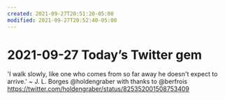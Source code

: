 ```yaml
---
created: 2021-09-27T20:51:20-05:00
modified: 2021-09-27T20:52:40-05:00
---
```


# 2021-09-27 Today’s Twitter gem

'I walk slowly, like one who comes from so far away he doesn't expect to arrive.'
~ J. L. Borges
@holdengraber with thanks to @berfrois 
https://twitter.com/holdengraber/status/825352001508753409
